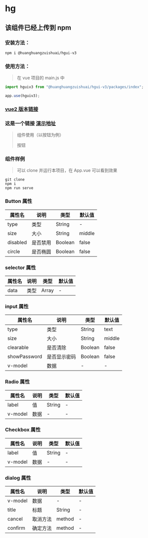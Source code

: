 # hg

## 该组件已经上传到 npm

### 安装方法：

```bash
npm i @huanghuangzuishuai/hgui-v3
```

### 使用方法：

> 在 vue 项目的 main.js 中

```js
import hguiv3 from "@huanghuangzuishuai/hgui-v3/packages/index";

app.use(hguiv3);
```

### [vue2 版本链接](https://github.com/codehuang99/hgv2)

### 这是一个链接 [演示地址](http://36.111.190.68:2222/)

> 组件使用（以按钮为例）
>
> <hg-button>按钮</hg-button>

### 组件样例

> 可以 clone 并运行本项目，在 App.vue 可以看到效果

```
git clone
npm i
npm run serve
```

### Button 属性

| 属性名   | 说明     | 类型    | 默认值 |
| -------- | -------- | ------- | ------ |
| type     | 类型     | String  | -      |
| size     | 大小     | String  | middle |
| disabled | 是否禁用 | Boolean | false  |
| circle   | 是否椭圆 | Boolean | false  |

### selector 属性

| 属性名 | 说明 | 类型  | 默认值 |
| ------ | ---- | ----- | ------ |
| data   | 类型 | Array | -      |

### input 属性

| 属性名       | 说明         | 类型    | 默认值 |
| ------------ | ------------ | ------- | ------ |
| type         | 类型         | String  | text   |
| size         | 大小         | String  | middle |
| clearable    | 是否清除     | Boolean | false  |
| showPassword | 是否显示密码 | Boolean | false  |
| v-model      | 数据         | -       | -      |

### Radio 属性

| 属性名  | 说明 | 类型   | 默认值 |
| ------- | ---- | ------ | ------ |
| label   | 值   | String | -      |
| v-model | 数据 | -      | -      |

### Checkbox 属性

| 属性名  | 说明 | 类型   | 默认值 |
| ------- | ---- | ------ | ------ |
| label   | 值   | String | -      |
| v-model | 数据 | -      | -      |

### dialog 属性

| 属性名  | 说明     | 类型   | 默认值 |
| ------- | -------- | ------ | ------ |
| v-model | 数据     | -      | -      |
| title   | 标题     | String | -      |
| cancel  | 取消方法 | method | -      |
| confirm | 确定方法 | method | -      |
